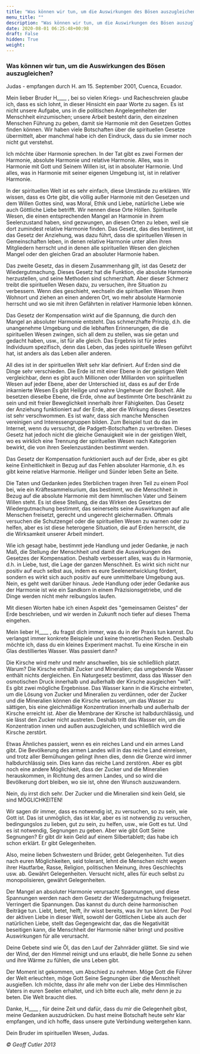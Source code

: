```yaml
---
title: "Was können wir tun, um die Auswirkungen des Bösen auszugleichen?"
menu_title: ""
description: "Was können wir tun, um die Auswirkungen des Bösen auszugleichen?"
date: 2020-08-01 06:25:48+00:98
draft: False
hidden: True
weight:
---
```

### Was können wir tun, um die Auswirkungen des Bösen auszugleichen?

Judas - empfangen durch H. am 15. September 2001, Cuenca, Ecuador.

Mein lieber Bruder H____ , bei so vielen Kriegs- und Racheschreien glaube ich, dass es sich lohnt, in dieser Hinsicht ein paar Worte zu sagen. Es ist nicht unsere Aufgabe, uns in die politischen Angelegenheiten der Menschheit einzumischen; unsere Arbeit besteht darin, den einzelnen Menschen Führung zu geben, damit sie Harmonie mit den Gesetzen Gottes finden können. Wir haben viele Botschaften über die spirituellen Gesetze übermittelt, aber manchmal habe ich den Eindruck, dass du sie immer noch nicht gut verstehst.

Ich möchte über Harmonie sprechen. In der Tat gibt es zwei Formen der Harmonie, absolute Harmonie und relative Harmonie. Alles, was in Harmonie mit Gott und Seinem Willen ist, ist in absoluter Harmonie. Und alles, was in Harmonie mit seiner eigenen Umgebung ist, ist in relativer Harmonie.

In der spirituellen Welt ist es sehr einfach, diese Umstände zu erklären. Wir wissen, dass es Orte gibt, die völlig außer Harmonie mit den Gesetzen und dem Willen Gottes sind, was Moral, Ethik und Liebe, natürliche Liebe wie auch Göttliche Liebe betrifft. Wir nennen diese Orte Höllen. Spirituelle Wesen, die einen entsprechenden Mangel an Harmonie in ihrem Seelenzustand haben, sind gezwungen, an diesen Orten zu leben, weil sie dort zumindest relative Harmonie finden. Das Gesetz, das dies bestimmt, ist das Gesetz der Anziehung, was dazu führt, dass die spirituellen Wesen in Gemeinschaften leben, in denen relative Harmonie unter allen ihren Mitgliedern herrscht und in denen alle spirituellen Wesen den gleichen Mangel oder den gleichen Grad an absoluter Harmonie haben.

Das zweite Gesetz, das in diesem Zusammenhang gilt, ist das Gesetz der Wiedergutmachung. Dieses Gesetz hat die Funktion, die absolute Harmonie herzustellen, und seine Methoden sind schmerzhaft. Aber dieser Schmerz treibt die spirituellen Wesen dazu, zu versuchen, ihre Situation zu verbessern. Wenn dies geschieht, wechseln die spirituellen Wesen ihren Wohnort und ziehen an einen anderen Ort, wo mehr absolute Harmonie herrscht und wo sie mit ihren Gefährten in relativer Harmonie leben können.

Das Gesetz der Kompensation wirkt auf die Spannung, die durch den Mangel an absoluter Harmonie entsteht. Das schmerzhafte Prinzip, d.h. die unangenehme Umgebung und die lebhaften Erinnerungen, die die spirituellen Wesen zwingen, sich all dem zu stellen, was sie getan und gedacht haben, usw., ist für alle gleich. Das Ergebnis ist für jedes Individuum spezifisch, denn das Leben, das jedes spirituelle Wesen geführt hat, ist anders als das Leben aller anderen.

All dies ist in der spirituellen Welt sehr klar definiert. Auf Erden sind die Dinge sehr verschieden. Die Erde ist mit einer Ebene in der geistigen Welt vergleichbar, denn es gibt auch Millionen oder Milliarden von spirituellen Wesen auf jeder Ebene, aber der Unterschied ist, dass es auf der Erde inkarnierte Wesen Es gibt Heilige und wahre Ungeheuer der Bosheit. Alle besetzen dieselbe Ebene, die Erde, ohne auf bestimmte Orte beschränkt zu sein und mit freier Beweglichkeit innerhalb ihrer Fähigkeiten. Das Gesetz der Anziehung funktioniert auf der Erde, aber die Wirkung dieses Gesetzes ist sehr verschwommen. Es ist wahr, dass sich manche Menschen vereinigen und Interessengruppen bilden. Zum Beispiel tust du das im Internet, wenn du versuchst, die Padgett-Botschaften zu verbreiten. Dieses Gesetz hat jedoch nicht die gleiche Genauigkeit wie in der geistigen Welt, wo es wirklich eine Trennung der spirituellen Wesen nach Kategorien bewirkt, die von ihren Seelenzuständen bestimmt werden.

Das Gesetz der Kompensation funktioniert auch auf der Erde, aber es gibt keine Einheitlichkeit in Bezug auf das Fehlen absoluter Harmonie, d.h. es gibt keine relative Harmonie. Heiliger und Sünder leben Seite an Seite.

Die Taten und Gedanken jedes Sterblichen tragen ihren Teil zu einem Pool bei, wie ein Kräftesammelsurium, das bestimmt, wo die Menschheit in Bezug auf die absolute Harmonie mit dem himmlischen Vater und Seinem Willen steht. Es ist diese Stellung, die das Wirken des Gesetzes der Wiedergutmachung bestimmt, das seinerseits seine Auswirkungen auf alle Menschen freisetzt, gerecht und ungerecht gleichermaßen. Oftmals versuchen die Schutzengel oder die spirituellen Wesen zu warnen oder zu helfen, aber es ist diese heterogene Situation, die auf Erden herrscht, die die Wirksamkeit unserer Arbeit mindert.

Wie ich gesagt habe, bestimmt jede Handlung und jeder Gedanke, je nach Maß, die Stellung der Menschheit und damit die Auswirkungen des Gesetzes der Kompensation. Deshalb verbessert alles, was du in Harmonie, d.h. in Liebe, tust, die Lage der ganzen Menschheit. Es wirkt sich nicht nur positiv auf euch selbst aus, indem es eure Seelenentwicklung fördert, sondern es wirkt sich auch positiv auf eure unmittelbare Umgebung aus. Nein, es geht weit darüber hinaus. Jede Handlung oder jeder Gedanke aus der Harmonie ist wie ein Sandkorn in einem Präzisionsgetriebe, und die Dinge werden nicht mehr reibungslos laufen.

Mit diesen Worten habe ich einen Aspekt des "gemeinsamen Geistes" der Erde beschrieben, und wir werden in Zukunft noch tiefer auf dieses Thema eingehen.

Mein lieber H____ , du fragst dich immer, was du in der Praxis tun kannst. Du verlangst immer konkrete Beispiele und keine theoretischen Reden. Deshalb möchte ich, dass du ein kleines Experiment machst. Tu eine Kirsche in ein Glas destilliertes Wasser. Was passiert dann?

Die Kirsche wird mehr und mehr anschwellen, bis sie schließlich platzt. Warum? Die Kirsche enthält Zucker und Mineralien; das umgebende Wasser enthält nichts dergleichen. Ein Naturgesetz bestimmt, dass das Wasser den osmotischen Druck innerhalb und außerhalb der Kirsche ausgleichen "will". Es gibt zwei mögliche Ergebnisse. Das Wasser kann in die Kirsche eintreten, um die Lösung von Zucker und Mineralien zu verdünnen, oder der Zucker und die Mineralien können die Kirsche verlassen, um das Wasser zu sättigen, bis eine gleichmäßige Konzentration innerhalb und außerhalb der Kirsche erreicht ist. Aber die Membrane der Kirsche ist halbdurchlässig, und sie lässt den Zucker nicht austreten. Deshalb tritt das Wasser ein, um die Konzentration innen und außen auszugleichen, und schließlich wird die Kirsche zerstört.

Etwas Ähnliches passiert, wenn es ein reiches Land und ein armes Land gibt. Die Bevölkerung des armen Landes will in das reiche Land einreisen, und trotz aller Bemühungen gelingt ihnen dies, denn die Grenze wird immer halbdurchlässig sein. Dies kann das reiche Land zerstören. Aber es gibt noch eine andere Möglichkeit, dass der Zucker und die Mineralien herauskommen, in Richtung des armen Landes, und so wird die Bevölkerung dort bleiben, wo sie ist, ohne den Wunsch auszuwandern.

Nein, du irrst dich sehr. Der Zucker und die Mineralien sind kein Geld, sie sind MÖGLICHKEITEN!

Wir sagen dir immer, dass es notwendig ist, zu versuchen, so zu sein, wie Gott ist. Das ist unmöglich, das ist klar, aber es ist notwendig zu versuchen, bedingungslos zu lieben, gut zu sein, zu helfen, usw., wie Gott es tut. Und es ist notwendig, Segnungen zu geben. Aber wie gibt Gott Seine Segnungen? Er gibt dir kein Geld auf einem Silbertablett; das habe ich schon erklärt. Er gibt Gelegenheiten.

Also, meine lieben Schwestern und Brüder, gebt Gelegenheiten. Tut dies nach euren Möglichkeiten, seid tolerant, lehnt die Menschen nicht wegen ihrer Hautfarbe, Rasse, Religion, politischen Meinung, ihres Geschlechts usw. ab. Gewährt Gelegenheiten. Versucht nicht, alles für euch selbst zu monopolisieren, gewährt Gelegenheiten.

Der Mangel an absoluter Harmonie verursacht Spannungen, und diese Spannungen werden nach dem Gesetz der Wiedergutmachung freigesetzt. Verringert die Spannungen. Das kannst du durch deine harmonischen Beiträge tun. Liebt, betet, helft, ihr wisst bereits, was ihr tun könnt. Der Pool der aktiven Liebe in dieser Welt, sowohl der Göttlichen Liebe als auch der natürlichen Liebe, stellt das Gegengewicht dar, das die Negativität beseitigen kann, die Menschheit der Harmonie näher bringt und positive Auswirkungen für alle verursacht.

Deine Gebete sind wie Öl, das den Lauf der Zahnräder glättet. Sie sind wie der Wind, der den Himmel reinigt und uns erlaubt, die helle Sonne zu sehen und ihre Wärme zu fühlen, die uns Leben gibt.

Der Moment ist gekommen, um Abschied zu nehmen. Möge Gott die Führer der Welt erleuchten, möge Gott Seine Segnungen über die Menschheit ausgießen. Ich möchte, dass ihr alle mehr von der Liebe des Himmlischen Vaters in euren Seelen erhaltet, und ich bitte euch alle, mehr denn je zu beten. Die Welt braucht dies.

Danke, H____ , für deine Zeit und dafür, dass du mir die Gelegenheit gibst, meine Gedanken auszudrücken. Du hast meine Botschaft heute sehr klar empfangen, und ich hoffe, dass unsere gute Verbindung weitergehen kann.

Dein Bruder im spirituellen Wesen, Judas.

*© Geoff Cutler 2013*
